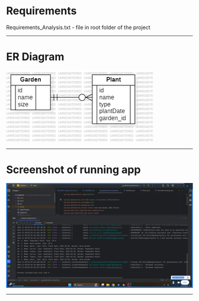 # Requirements

Requirements_Analysis.txt - file in root folder of the project

---

# ER Diagram

![ERDiagram.jpg](ERDiagram.jpg)

---

# Screenshot of running app

![screenshot.png](screenshot.png)

---